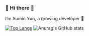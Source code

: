 ### 👋 Hi there 👋

<!-- [![Hits](https://hits.seeyoufarm.com/api/count/incr/badge.svg?url=https%3A%2F%2Fgithub.com%2FSumin-yun&count_bg=%23AEADAD&title_bg=%23DB7171&icon=&icon_color=%23E7E7E7&title=hits&edge_flat=false)](https://hits.seeyoufarm.com)   -->
I’m Sumin Yun, a growing developer 🌱


[![Top Langs](https://github-readme-stats.vercel.app/api/top-langs/?username=Sumin-yun&layout=compact)](https://github.com/anuraghazra/github-readme-stats)
![Anurag's GitHub stats](https://github-readme-stats.vercel.app/api?username=Sumin-yun&show_icons=true&theme=swift)
